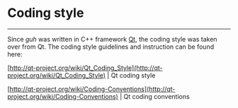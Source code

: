 # Coding style
--------------------------------------------

Since *guh* was written in C++ framework [Qt](http://qt-project.org/), the coding style was taken over from Qt. The coding style guidelines and instruction can be found here:

[http://qt-project.org/wiki/Qt_Coding_Style](http://qt-project.org/wiki/Qt_Coding_Style) | Qt coding style

[http://qt-project.org/wiki/Coding-Conventions](http://qt-project.org/wiki/Coding-Conventions) | Qt coding conventions













